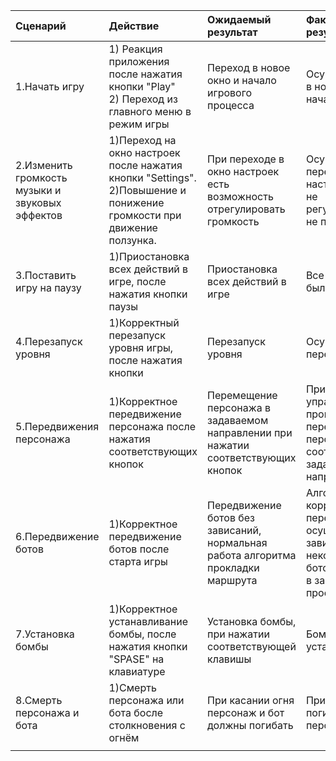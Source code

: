 |Сценарий|Действие|Ожидаемый результат|Фактический результат| Оценка|
|:---|:---|:---|:---|:---|
|1.Начать игру| 1) Реакция приложения после нажатия кнопки "Play"<br/>2) Переход из главного меню в режим игры|Переход в новое окно и начало игрового процесса|Осуществлен переход в новое окно и началась игра|Тест пройден|
|2.Изменить громкость музыки и звуковых эффектов|1)Переход на окно настроек после нажатия кнопки "Settings".<br/>2)Повышение и понижение громкости при движение ползунка.|При переходе в окно настроек есть возможность отрегулировать громкость|Осуществляется переход в окно настроек, громкость не регулируется(ползунок не перемещается)|Тест не пройден|
|3.Поставить игру на паузу|1)Приостановка всех действий в игре, после нажатия кнопки паузы|Приостановка всех действий в игре|Все действия в игре были приостановлены|Тест пройден|
|4.Перезапуск уровня|1)Корректный перезапуск уровня игры, после нажатия кнопки|Перезапуск уровня|Осуществлен перезапуск уровня|Тест пройден|
|5.Передвижения персонажа|1)Корректное передвижение персонажа после нажатия соответствующих кнопок|Перемещение персонажа в задаваемом направлении при нажатии соответствующих кнопок|При нажатии кнопок управления происходит перемещение персонажа в соответствии с заданным направлением|Тест пройден|
|6.Передвижение ботов|1)Корректное передвижение ботов после старта игры|Передвижение ботов без зависаний, нормальная работа алгоритма прокладки маршрута|Алгоритм работает корректно, передвижение ботов осуществляется без зависаний, имеются некоторые колебания ботов при нахождении в закрытом пространстве|Тест пройден|
|7.Установка бомбы|1)Корректное устанавливание бомбы, после нажатия кнопки "SPASE" на клавиатуре|Установка бомбы, при нажатии соответствующей клавишы|Бомба корректно устанавливается|Тест пройден|
|8.Смерть персонажа и бота|1)Смерть персонажа или бота босле столкновения с огнём|При касании огня персонаж и бот должны погибать|При касании огня погибает как персонаж, так и бот|Тест пройден|
||||||
